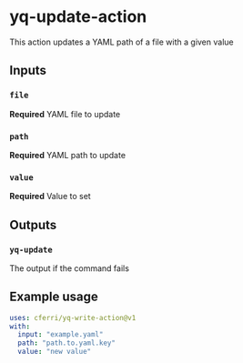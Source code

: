 # yq-update-action

This action updates a YAML path of a file with a given value

## Inputs

### `file`

**Required** YAML file to update

### `path`

**Required** YAML path to update

### `value`

**Required** Value to set

## Outputs

### `yq-update`

The output if the command fails

## Example usage

```yaml
uses: cferri/yq-write-action@v1
with:
  input: "example.yaml"
  path: "path.to.yaml.key"
  value: "new value"
```
